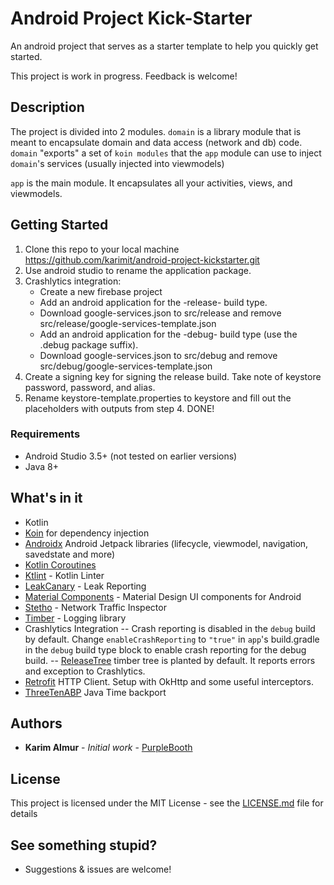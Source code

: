 # Android Project Kick-Starter

An android project that serves as a starter template to help you quickly get started.

This project is work in progress. Feedback is welcome!

## Description

The project is divided into 2 modules.
`domain` is a library module that is meant to encapsulate domain and data access (network and db) code.
`domain` "exports" a set of `koin modules` that the `app` module can use to inject `domain`'s services
 (usually injected into viewmodels)
 
`app` is the main module. It encapsulates all your activities, views, and viewmodels.

## Getting Started

1. Clone this repo to your local machine https://github.com/karimit/android-project-kickstarter.git
2. Use android studio to rename the application package.
3. Crashlytics integration:
    * Create a new firebase project
    * Add an android application for the -release- build type.
    * Download google-services.json to src/release and remove src/release/google-services-template.json 
    * Add an android application for the -debug- build type (use the .debug package suffix).
    * Download google-services.json to src/debug and remove src/debug/google-services-template.json
4. Create a signing key for signing the release build. Take note of keystore password, password, and alias.
5. Rename keystore-template.properties to keystore and fill out the placeholders with outputs from step 4.
DONE!

### Requirements

- Android Studio 3.5+ (not tested on earlier versions)
- Java 8+

## What's in it
- Kotlin
- [Koin](https://github.com/InsertKoinIO/koin) for dependency injection
- [Androidx](https://developer.android.com/jetpack/androidx)  Android Jetpack libraries (lifecycle, viewmodel, navigation, savedstate and more)
- [Kotlin Coroutines](https://kotlinlang.org/docs/reference/coroutines-overview.html)
- [Ktlint](https://github.com/pinterest/ktlint) - Kotlin Linter
- [LeakCanary](https://rometools.github.io/rome/) - Leak Reporting
- [Material Components](https://github.com/material-components/material-components-android) - Material Design UI components for Android
- [Stetho](https://github.com/facebook/stetho) - Network Traffic Inspector
- [Timber](https://github.com/JakeWharton/timber/) - Logging library
- Crashlytics Integration
-- Crash reporting is disabled in the `debug` build by default. Change `enableCrashReporting` to `"true"` in `app`'s build.gradle in the `debug` build type block to enable crash reporting for the debug build.
-- [ReleaseTree](app/src/main/java/com/example/app/utils/ReleaseTree.kt) timber tree is planted by default. It reports errors and exception to Crashlytics.
- [Retrofit](https://github.com/square/retrofit) HTTP Client. Setup with OkHttp and some useful interceptors.
- [ThreeTenABP](https://github.com/JakeWharton/ThreeTenABP) Java Time backport 

## Authors

* **Karim Almur** - *Initial work* - [PurpleBooth](https://github.com/karimit)

## License

This project is licensed under the MIT License - see the [LICENSE.md](LICENSE.md) file for details

## See something stupid?

- Suggestions & issues are welcome!
